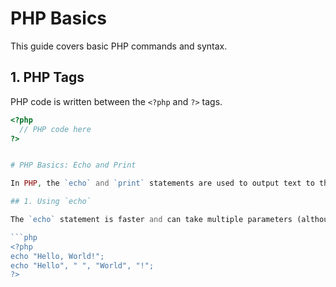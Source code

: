 # PHP Basics

This guide covers basic PHP commands and syntax.

## 1. PHP Tags

PHP code is written between the `<?php` and `?>` tags.

```php
<?php
  // PHP code here
?>


# PHP Basics: Echo and Print

In PHP, the `echo` and `print` statements are used to output text to the screen. These are fundamental commands that help display text, variables, and HTML code.

## 1. Using `echo`

The `echo` statement is faster and can take multiple parameters (although this is rarely used). It does not return any value.

```php
<?php
echo "Hello, World!";
echo "Hello", " ", "World", "!";
?>

